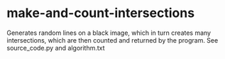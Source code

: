 # make-and-count-intersections
Generates random lines on a black image, which in turn creates many intersections, which are then counted and returned by the program. 
See source_code.py and algorithm.txt 
